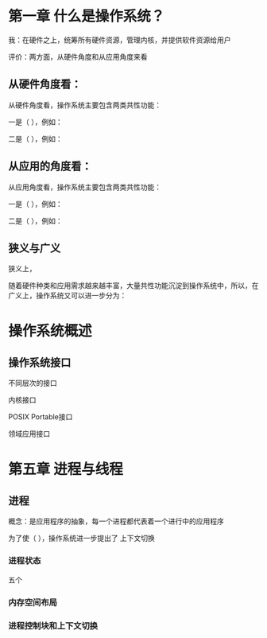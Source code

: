 

# 第一章 什么是操作系统？

我：在硬件之上，统筹所有硬件资源，管理内核，并提供软件资源给用户

评价：两方面，从硬件角度和从应用角度来看

## 从硬件角度看：

从硬件角度看，操作系统主要包含两类共性功能：

一是（		 	），例如：

 二是（			），例如：



## 从应用的角度看：

从应用角度看，操作系统主要包含两类共性功能：

一是（		 	），例如：

 二是（			），例如：



## 狭义与广义

狭义上，

随着硬件种类和应用需求越来越丰富，大量共性功能沉淀到操作系统中，所以，在广义上，操作系统又可以进一步分为：



# 操作系统概述

## 操作系统接口

不同层次的接口

内核接口

POSIX Portable接口

领域应用接口









# 第五章 进程与线程

## 进程

概念：是应用程序的抽象，每一个进程都代表着一个进行中的应用程序

为了使（ ），操作系统进一步提出了 上下文切换

### 进程状态

五个

### 内存空间布局



### 进程控制块和上下文切换



